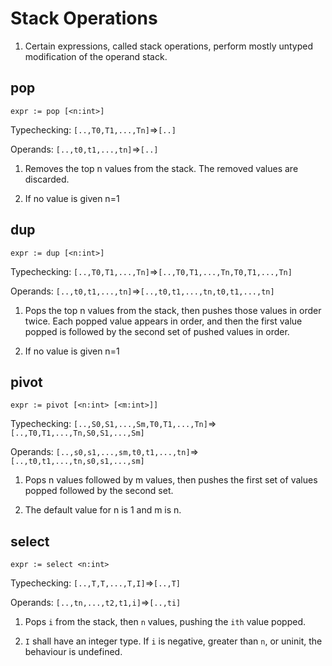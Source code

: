 # Stack Operations

1. Certain expressions, called stack operations, perform mostly untyped modification of the operand stack.

## pop

`expr := pop [<n:int>]`

Typechecking: `[..,T0,T1,...,Tn]`=>`[..]`

Operands: `[..,t0,t1,...,tn]`=>`[..]`

1. Removes the top n values from the stack. The removed values are discarded.

2. If no value is given n=1

## dup

`expr := dup [<n:int>]`

Typechecking: `[..,T0,T1,...,Tn]`=>`[..,T0,T1,...,Tn,T0,T1,...,Tn]`

Operands: `[..,t0,t1,...,tn]`=>`[..,t0,t1,...,tn,t0,t1,...,tn]`

1. Pops the top n values from the stack, then pushes those values in order twice. Each popped value appears in order, and then the first value popped is followed by the second set of pushed values in order.

2. If no value is given n=1


## pivot 

`expr := pivot [<n:int> [<m:int>]]`

Typechecking: `[..,S0,S1,...,Sm,T0,T1,...,Tn]`=>`[..,T0,T1,...,Tn,S0,S1,...,Sm]`

Operands: `[..,s0,s1,...,sm,t0,t1,...,tn]`=>`[..,t0,t1,...,tn,s0,s1,...,sm]`

1. Pops n values followed by m values, then pushes the first set of values popped followed by the second set.

2. The default value for n is 1 and m is n.

## select

`expr := select <n:int>`

Typechecking: `[..,T,T,...,T,I]`=>`[..,T]`

Operands: `[..,tn,...,t2,t1,i]`=>`[..,ti]`

1. Pops `i` from the stack, then `n` values, pushing the `ith` value popped.

2. `I` shall have an integer type. If `i` is negative, greater than `n`, or uninit, the behaviour is undefined.